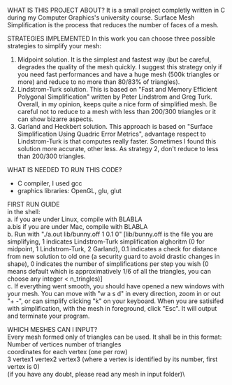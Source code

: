 WHAT IS THIS PROJECT ABOUT?
It is a small project completly written in C during my Computer Graphics's university course.
Surface Mesh Simplification is the process that reduces the number of faces of a mesh.

STRATEGIES IMPLEMENTED
In this work you can choose three possible strategies to simplify your mesh:
1. Midpoint solution. It is the simplest and fastest way (but be careful, degrades the quality of the mesh quickly. I suggest this strategy only if you need fast performances and have a huge mesh (500k triangles or more) and reduce to no more than 80/83% of triangles).
2. Lindstrom-Turk solution. This is based on "Fast and Memory Efficient Polygonal Simplification" written by Peter Lindstrom and Greg Turk. Overall, in my opinion, keeps quite a nice form of simplified mesh. Be careful not to reduce to a mesh with less than 200/300 triangles or it can show bizarre aspects.
3. Garland and Heckbert solution. This approach is based on "Surface Simplification Using Quadric Error Metrics", advantage respect to Lindstrom-Turk is that computes really faster. Sometimes I found this solution more accurate, other less. As strategy 2, don't reduce to less than 200/300 triangles. 


WHAT IS NEEDED TO RUN THIS CODE?
- C compiler, I used gcc  
- graphics libraries: OpenGL, glu, glut 

FIRST RUN GUIDE \
in the shell:\
a. if you are under Linux, compile with BLABLA \
a.bis if you are under Mac, compile with BLABLA\
b. Run with "./a.out lib/bunny.off 1 0.1 0" [lib/bunny.off is the file you are simplifying, 1 indicates Lindstrom-Turk simplification alghoritm (0 for midpoint, 1 Lindstrom-Turk, 2 Garland), 0.1 indicates a check for distance from new solution to old one (a security guard to avoid drastic changes in shape), 0 indicates the number of simplifications per step you wish (0 means default which is approximatively 1/6 of all the triangles, you can choose any integer < n_tringles)]\
c. If everything went smooth, you should have opened a new windows with your mesh. You can move with "w a s d" in every direction, zoom in or out "+ -", or can simplify clicking "k" on your keyboard. When you are satisifed with simplification, with the mesh in foreground, click "Esc". It will output and terminate your program.

WHICH MESHES CAN I INPUT?\
Every mesh formed only of triangles can be used. It shall be in this format:\
Number of vertices number of triangles \
coordinates for each vertex (one per row)\
3 vertex1 vertex2 vertex3 (where a vertex is identified by its number, first vertex is 0)\
(if you have any doubt, please read any mesh in input folder)\

